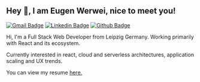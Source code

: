 ## Hey 👋, I am Eugen Werwei, nice to meet you!
[![Gmail Badge](https://img.shields.io/badge/-eugen.werwei@outlook.com-c14438?style=flat&logo=Gmail&logoColor=white&link=mailto:eugen.werwei@outlook.com)](mailto:eugen.werwei@outlook.com) 
[![Linkedin Badge](https://img.shields.io/badge/-eugenwerwei-0072b1?style=flat&logo=Linkedin&logoColor=white&link=https://www.linkedin.com/in/eugenwerwei/)](https://www.linkedin.com/in/eugenwerwei/) [![Github Badge](https://img.shields.io/badge/-eugenwerwei-grey?style=flat&logo=github&logoColor=white&link=https://github.com/eugenwerwei/)](https://www.github.com/eugenwerwei/) <p align='left'>Hi, I'm a Full Stack Web Developer from Leipzig Germany. Working primarily with React and its ecosystem.

Currently interested in react, cloud and serverless architectures, application scaling and UX trends. </p><p align='left'> You can view my resume <a href='https://drive.google.com/file/d/1X8NnWDrz5WLv8o9jX8-SF8NdlnsP7Gs6/view?usp=sharing ' target=_blank><u>here</u>.</a></p>
